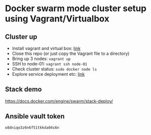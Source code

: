 # Docker swarm mode cluster setup using Vagrant/Virtualbox

## Cluster up
- Install vagrant and virtual box: [link](https://www.vagrantup.com/downloads)
- Close this repo (or just copy the Vagrant file to a directory)
- Bring up 3 nodes: `vagrant up`
- SSH to node-01: `vagrant ssh node-01`
- Check cluster status: `sudo docker node ls`
- Explore service deployment etc: [link](https://docs.docker.com/engine/swarm/swarm-tutorial/deploy-service/)

## Stack demo
https://docs.docker.com/engine/swarm/stack-deploy/

## Ansible vault token
```
o8dniqo3z6n6f51tkkda04s6n
```
